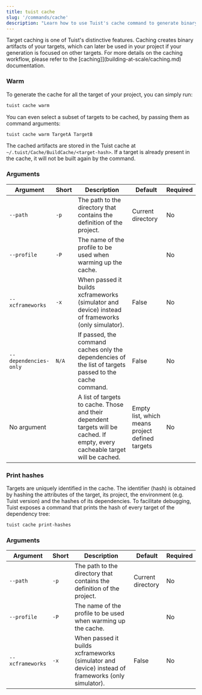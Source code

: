 ```yaml
---
title: tuist cache
slug: '/commands/cache'
description: "Learn how to use Tuist's cache command to generate binary artifacts for your targets."
---
```


Target caching is one of Tuist's distinctive features.
Caching creates binary artifacts of your targets, which can later be used in your project if your generation is focused on other targets.
For more details on the caching workflow, please refer to the [caching]](building-at-scale/caching.md) documentation.

### Warm

To generate the cache for all the target of your project, you can simply run:

```bash
tuist cache warm
```

You can even select a subset of targets to be cached, by passing them as command arguments:

```bash
tuist cache warm TargetA TargetB
```

The cached artifacts are stored in the Tuist cache at `~/.tuist/Cache/BuildCache/<target-hash>`.
If a target is already present in the cache, it will not be built again by the command.

### Arguments

| Argument              | Short | Description                                                                                                                    | Default                                         | Required |
| --------------------- | ----- | ------------------------------------------------------------------------------------------------------------------------------ | ----------------------------------------------- | -------- |
| `--path`              | `-p`  | The path to the directory that contains the definition of the project.                                                         | Current directory                               | No       |
| `--profile`           | `-P`  | The name of the profile to be used when warming up the cache.                                                                  |                                                 | No       |
| `--xcframeworks`      | `-x`  | When passed it builds xcframeworks (simulator and device) instead of frameworks (only simulator).                              | False                                           | No       |
| `--dependencies-only` | `N/A` | If passed, the command caches only the dependencies of the list of targets passed to the cache command.              | False                                           | No       |
| No argument           |       | A list of targets to cache. Those and their dependent targets will be cached. If empty, every cacheable target will be cached. | Empty list, which means project defined targets | No       |

### Print hashes

Targets are uniquely identified in the cache. The identifier (hash) is obtained by hashing the attributes of the target, its project,
the environment (e.g. Tuist version) and the hashes of its dependencies.
To facilitate debugging, Tuist exposes a command that prints the hash of every target of the dependency tree:

```bash
tuist cache print-hashes
```

### Arguments

| Argument              | Short | Description                                                                                                       | Default               | Required |
| --------------------- | ----- | ----------------------------------------------------------------------------------------------------------------- | -----------------     | -------- |
| `--path`              | `-p`  | The path to the directory that contains the definition of the project.                                            | Current directory     | No       |
| `--profile`           | `-P`  | The name of the profile to be used when warming up the cache.                                                     |                       | No       |
| `--xcframeworks`      | `-x`  | When passed it builds xcframeworks (simulator and device) instead of frameworks (only simulator).                 | False                 | No       |
